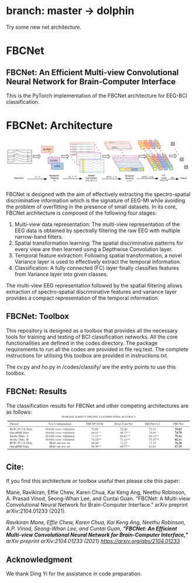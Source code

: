 # branch: master -> dolphin
Try some new net architecture.


# FBCNet
## FBCNet: An Efficient Multi-view Convolutional Neural Network for Brain-Computer Interface

This is the PyTorch implementation of the FBCNet architecture for EEG-BCI classification. 

# FBCNet: Architecture

![The FBCNet architecture](/FBCNet-V2.png)

FBCNet is designed with the aim of effectively extracting the spectro-spatial discriminative information which is the signature of EEG-MI while avoiding the problem of overfitting in the presence of small datasets. In its core, FBCNet architecture is composed of the following four stages: 


1. Multi-view data representation: The multi-view representation of the EEG data is obtained by spectrally filtering the raw EEG with multiple narrow-band filters. 
1. Spatial transformation learning: The spatial discriminative patterns for every view are then learned using a Depthwise Convolution layer. 
1. Temporal feature extraction: Following spatial transformation, a novel Variance layer is used to effectively extract the temporal information.
1. Classification: A fully connected (FC) layer finally classifies features from Variance layer into given classes.

The multi-view EEG representation followed by the spatial filtering allows extraction of spectro-spatial discriminative features and variance layer provides a compact representation of the temporal information.

## FBCNet: Toolbox

This repository is designed as a toolbox that provides all the necessary tools for training and testing of BCI classification networks. All the core functionalities are defined in the codes directory. The package requirements to run all the codes are provided in file req.text. The complete instructions for utilising this toolbox are provided in instructions.txt. 

The cv.py and ho.py in /codes/classify/ are the entry points to use this toolbox.

## FBCNet: Results
The classification results for FBCNet and other competing architectures are as follows:
![The FBCNet results](/results.png)

## Cite:
If you find this architecture or toolbox useful then please cite this paper:

Mane, Ravikiran, Effie Chew, Karen Chua, Kai Keng Ang, Neethu Robinson, A. Prasad Vinod, Seong-Whan Lee, and Cuntai Guan. "FBCNet: A Multi-view Convolutional Neural Network for Brain-Computer Interface." arXiv preprint arXiv:2104.01233 (2021).

*Ravikiran Mane, Effie Chew, Karen Chua, Kai Keng Ang, Neethu Robinson, A.P. Vinod, Seong-Whan Lee, and Cuntai Guan, **"FBCNet: An Efficient Multi-view Convolutional Neural Network for Brain-Computer Interface,"** arXiv preprint arXiv:2104.01233 (2021) https://arxiv.org/abs/2104.01233*

## Acknowledgment
We thank Ding Yi for the assistance in code preparation. 
